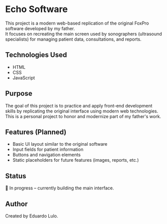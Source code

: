 # Echo Software

This project is a modern web-based replication of the original FoxPro software developed by my father.  
It focuses on recreating the main screen used by sonographers (ultrasound specialists) for managing patient data, consultations, and reports.

## Technologies Used

- HTML  
- CSS  
- JavaScript  

## Purpose

The goal of this project is to practice and apply front-end development skills by replicating the original interface using modern web technologies.  
This is a personal project to honor and modernize part of my father's work.

## Features (Planned)

- Basic UI layout similar to the original software  
- Input fields for patient information  
- Buttons and navigation elements  
- Static placeholders for future features (images, reports, etc.)

## Status

🔧 In progress – currently building the main interface.

## Author

Created by Eduardo Lulo.
